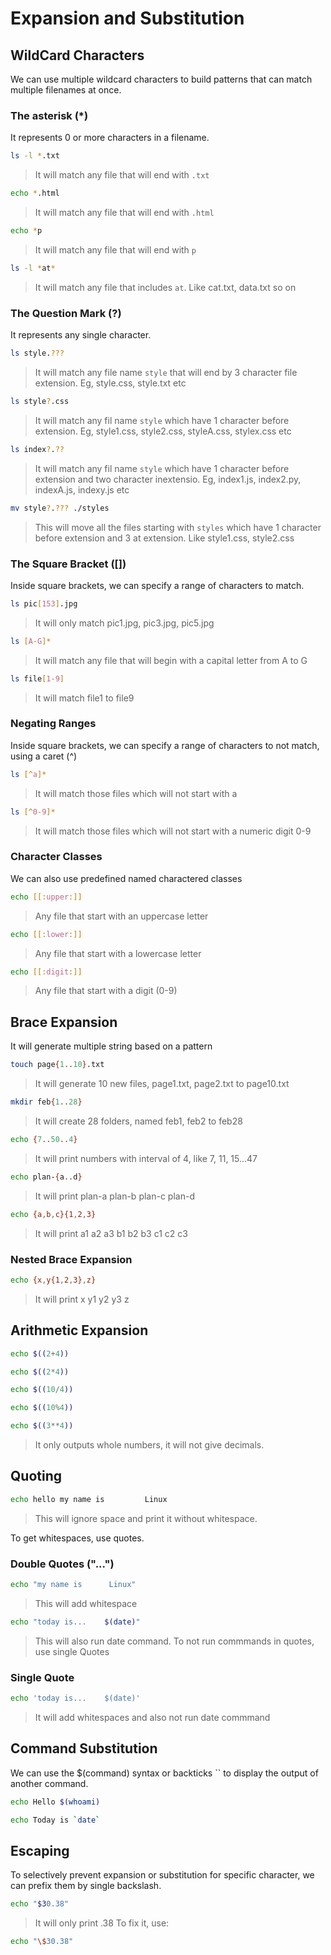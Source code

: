 # Expansion and Substitution


## WildCard Characters

We can use multiple wildcard characters to build patterns that can match multiple filenames at once.


### The asterisk (*)

It represents 0 or more characters in a filename.

```bash
ls -l *.txt
```

>It will match any file that will end with `.txt`


```bash
echo *.html
```

>It will match any file that will end with `.html`


```bash
echo *p
```

>It will match any file that will end with `p`


```bash
ls -l *at*
```

>It will match any file that includes `at`. Like cat.txt, data.txt so on


### The Question Mark (?)

It represents any single character.

```bash
ls style.???
```

> It will match any file name `style` that will end by 3 character file extension. Eg, style.css, style.txt etc

```bash
ls style?.css
```

> It will match any fil name `style` which have 1 character before extension. Eg, style1.css, style2.css, styleA.css, stylex.css etc


```bash
ls index?.??
```

> It will match any fil name `style` which have 1 character before extension and two character inextensio. Eg, index1.js, index2.py, indexA.js, indexy.js etc


```bash
mv style?.??? ./styles
```

> This will move all the files starting with `styles` which have 1 character before extension and 3 at extension. Like style1.css, style2.css


### The Square Bracket ([])

Inside square brackets, we can specify a range of characters to match.

```bash
ls pic[153].jpg
```

> It will only match pic1.jpg, pic3.jpg, pic5.jpg

```bash
ls [A-G]* 
```

> It will match any file that will begin with a capital letter from A to G

```bash
ls file[1-9]
```

> It will match file1 to file9


### Negating Ranges

Inside square brackets, we can specify a range of characters to not match, using a caret (^)

```bash
ls [^a]*
```
> It will match those files which will not start with a

```bash
ls [^0-9]*
```

> It will match those files which will not start with a numeric digit 0-9


### Character Classes
We can also use predefined named charactered classes

```bash
echo [[:upper:]]
```
> Any file that start with an uppercase letter

```bash
echo [[:lower:]]
```
> Any file that start with a lowercase letter

```bash
echo [[:digit:]]
```
> Any file that start with a digit (0-9)


## Brace Expansion

It will generate multiple string based on a pattern

```bash
touch page{1..10}.txt
```

> It will generate 10 new files, page1.txt, page2.txt to page10.txt


```bash
mkdir feb{1..28}
```

> It will create 28 folders, named feb1, feb2 to feb28

```bash
echo {7..50..4}
```

> It will print numbers with interval of 4, like 7, 11, 15...47


```bash
echo plan-{a..d}
```

> It will print plan-a plan-b plan-c plan-d


```bash
echo {a,b,c}{1,2,3}
```

> It will print a1 a2 a3 b1 b2 b3 c1 c2 c3


### Nested Brace Expansion

```bash
echo {x,y{1,2,3},z}
```

> It will print x y1 y2 y3 z


## Arithmetic Expansion

```bash
echo $((2+4))
```

```bash
echo $((2*4))
```

```bash
echo $((10/4))
```

```bash
echo $((10%4))
```

```bash
echo $((3**4))
```

> It only outputs whole numbers, it will not give decimals.



## Quoting

```bash
echo hello my name is         Linux
```

> This will ignore space and print it without whitespace.

To get whitespaces, use quotes.

### Double Quotes ("...")

```bash
echo "my name is      Linux"
```

> This will add whitespace

```bash
echo "today is...    $(date)"
```

> This will also run date command. To not run commmands in quotes, use single Quotes


### Single Quote

```bash
echo 'today is...    $(date)'
```

> It will add whitespaces and also not run date commmand


## Command Substitution

We can use the $(command) syntax or backticks `` to display the output of another command.

```bash
echo Hello $(whoami)
```

```bash
echo Today is `date`
```



## Escaping

To selectively prevent expansion or substitution for specific character, we can prefix them by single backslash.


```bash
echo "$30.38"
```

> It will only print .38 
> To fix it, use:

```bash
echo "\$30.38"
```